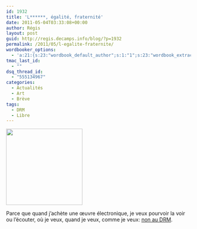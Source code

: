 ```yaml
---
id: 1932
title: 'L******, égalité, fraternité'
date: 2011-05-04T03:33:08+00:00
author: Régis
layout: post
guid: http://regis.decamps.info/blog/?p=1932
permalink: /2011/05/l-egalite-fraternite/
wordbooker_options:
  - 'a:21:{s:23:"wordbook_default_author";s:1:"1";s:23:"wordbook_extract_length";s:3:"256";s:25:"wordbooker_like_share_too";s:2:"on";s:21:"wordbooker_like_width";s:3:"250";s:27:"wordbooker_like_button_page";s:2:"on";s:25:"wordbook_fbshare_location";s:3:"top";s:24:"wordbook_fblike_location";s:3:"top";s:22:"wordbook_fblike_action";s:9:"recommend";s:27:"wordbook_fblike_colorscheme";s:4:"dark";s:20:"wordbook_fblike_font";s:5:"arial";s:22:"wordbook_fblike_button";s:12:"button_count";s:21:"wordbook_fblike_faces";s:5:"false";s:18:"wordbook_attribute";s:0:"";s:29:"wordbook_republish_time_frame";s:2:"10";s:29:"wordbooker_status_update_text";s:33:"New blog post :  %title% - %link%";s:19:"wordbook_actionlink";s:3:"300";s:32:"wordbook_description_meta_length";s:3:"350";s:18:"wordbook_page_post";s:4:"-100";s:18:"wordbook_orandpage";s:1:"2";s:24:"wordbooker_comment_email";s:23:"regis.decamps@gmail.com";s:18:"wordbook_noncename";s:10:"3243f90b8a";}'
tmac_last_id:
  - ""
dsq_thread_id:
  - "555134967"
categories:
  - Actualités
  - Art
  - Brève
tags:
  - DRM
  - Libre
---
```

[<img src="http://regis.decamps.info/blog/wp-content/uploads/2011/05/Dadrm2011-yellow-triangle.png" alt="" title="Day against DRM" width="208" height="208" class="alignright size-full wp-image-1933" srcset="http://regis.decamps.info/blog/wp-content/uploads/2011/05/Dadrm2011-yellow-triangle.png 208w, http://regis.decamps.info/blog/wp-content/uploads/2011/05/Dadrm2011-yellow-triangle-150x150.png 150w" sizes="(max-width: 208px) 100vw, 208px" />](http://www.april.org/que-sont-les-drm)
  
Parce que quand j’achète une œuvre électronique, je veux pourvoir la voir ou l’écouter, où je veux, quand je veux, comme je veux: [non au DRM](http://www.april.org/que-sont-les-drm).
